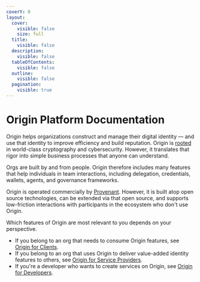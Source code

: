 ```yaml
---
coverY: 0
layout:
  cover:
    visible: false
    size: full
  title:
    visible: false
  description:
    visible: false
  tableOfContents:
    visible: false
  outline:
    visible: false
  pagination:
    visible: true
---
```


# Origin Platform Documentation

Origin helps organizations construct and manage their digital identity — and use that identity to improve efficiency and build reputation. Origin is [rooted](broken-reference) in world-class cryptography and cybersecurity. However, it translates that rigor into simple business processes that anyone can understand.

Orgs are built by and from people. Origin therefore includes many features that help individuals in team interactions, including delegation, credentials, wallets, agents, and governance frameworks.

Origin is operated commercially by [Provenant](https://provenant.net). However, it is built atop open source technologies, can be extended via that open source, and supports low-friction interactions with participants in the ecosystem who don't use Origin.&#x20;

Which features of Origin are most relevant to you depends on your perspective.

* If you belong to an org that needs to consume Origin features, see [Origin for Clients](origin-platform-documentation/origin-for-clients/).
* If you belong to an org that uses Origin to deliver value-added identity features to others, see [Origin for Service Providers](origin-platform-documentation/origin-for-service-providers.md).
* If you're a developer who wants to create services on Origin, see [Origin for Developers](origin-platform-documentation/origin-for-developers.md).

